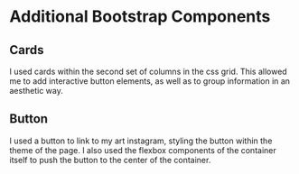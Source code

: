# Additional Bootstrap Components #

## Cards ##
I used cards within the second set of columns
 in the css grid. This allowed me to add interactive
  button elements, as well as to group information 
  in an aesthetic way.

## Button ##
I used a button to link to my art instagram,
 styling the button within the theme of the page. 
 I also used the flexbox components of the container
  itself to push the button to the center of the 
  container. 